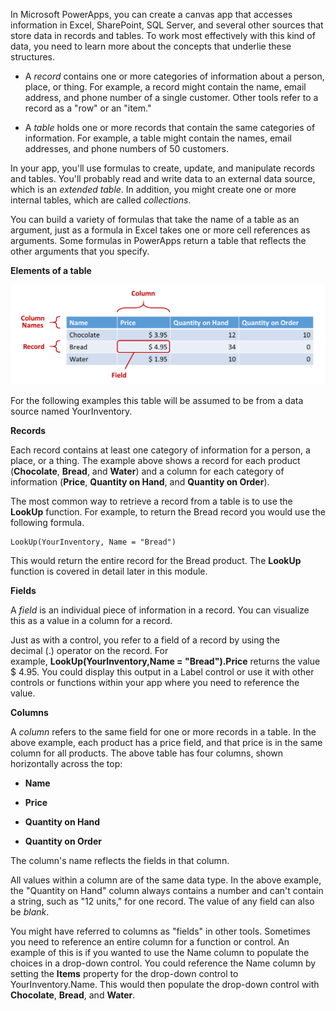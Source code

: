 In Microsoft PowerApps, you can create a canvas app that accesses information in
Excel, SharePoint, SQL Server, and several other sources that
store data in records and tables. To work most effectively with this
kind of data, you need to learn more about the concepts that underlie these structures.

-   A *record* contains one or more categories of information about a
    person, place, or thing. For example, a record might contain the
    name, email address, and phone number of a single customer.
    Other tools refer to a record as a \"row\" or an \"item.\"

-   A *table* holds one or more records that contain the same categories
    of information. For example, a table might contain the names,
    email addresses, and phone numbers of 50 customers.

In your app, you'll use formulas to create, update, and manipulate
records and tables. You'll probably read and write data to an
external data source, which is an *extended table*. In addition, you might
create one or more internal tables, which are called *collections*.

You can build a variety of formulas that take the name of a table as an
argument, just as a formula in Excel takes one or more cell references
as arguments. Some formulas in PowerApps return a table that reflects
the other arguments that you specify.

**Elements of a table**

![Column](../media/Column.png)

For the following examples this table will be assumed to be from a data
source named YourInventory.

**Records**

Each record contains at least one category of information for a person,
a place, or a thing. The example above shows a record for each product
(**Chocolate**, **Bread**, and **Water**) and a column for each category
of information (**Price**, **Quantity on Hand**, and **Quantity on
Order**).

The most common way to retrieve a record from a table is to use the
**LookUp** function. For example, to return the Bread record you would use
the following formula.

```
LookUp(YourInventory, Name = "Bread")
```

This would return the entire record for the Bread product. The **LookUp**
function is covered in detail later in this module.

**Fields**

A *field* is an individual piece of information in a record. You can
visualize this as a value in a column for a record.

Just as with a control, you refer to a field of a record by using
the decimal (.) operator on the record. For example, **LookUp(YourInventory,Name = "Bread").Price** 
returns the value $ 4.95. You could display
this output in a Label control or use it with other controls or
functions within your app where you need to reference the value.

**Columns**

A *column* refers to the same field for one or more records in a table. In
the above example, each product has a price field, and that price is in
the same column for all products. The above table has four columns,
shown horizontally across the top:

-   **Name**

-   **Price**

-   **Quantity on Hand**

-   **Quantity on Order**

The column\'s name reflects the fields in that column.

All values within a column are of the same data type. In the above
example, the \"Quantity on Hand\" column always contains a number and
can't contain a string, such as \"12 units,\" for one record. The value
of any field can also be *blank*.

You might have referred to columns as \"fields\" in other tools. Sometimes
you need to reference an entire column for a function or control. An
example of this is if you wanted to use the Name column to populate the
choices in a drop-down control. You could reference the Name column by
setting the **Items** property for the drop-down control to
YourInventory.Name. This would then populate the drop-down control with
**Chocolate**, **Bread**, and **Water**. 
